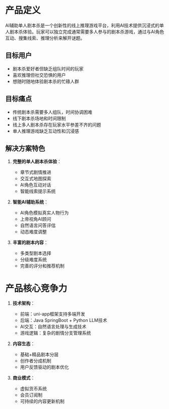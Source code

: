 # 产品定义

AI辅助单人剧本杀是一个创新性的线上推理游戏平台，利用AI技术提供沉浸式的单人剧本杀体验。玩家可以独立完成通常需要多人参与的剧本杀游戏，通过与AI角色互动、搜集线索、推理分析来解开谜题。

## 目标用户

- 剧本杀爱好者但缺乏组队时间的玩家
- 喜欢推理但社交恐惧的用户
- 想随时随地体验剧本杀的忙碌人群

## 目标痛点

- 传统剧本杀需要多人组队，时间协调困难
- 线下剧本杀场地和时间限制
- 线上多人剧本杀存在玩家水平参差不齐的问题
- 单人推理游戏缺乏互动性和沉浸感

## 解决方案特色

1. **完整的单人剧本杀体验**：
   - 章节式剧情推进
   - 交互式地图探索
   - AI角色互动对话
   - 智能线索提示系统

2. **智能AI辅助系统**：
   - AI角色模拟真实人物行为
   - 上帝视角AI顾问
   - 自然语言问答评估
   - 动态难度调整

3. **丰富的剧本内容**：
   - 多类型剧本选择
   - 分级难度系统
   - 完善的评分和推荐机制

# 产品核心竞争力

1. **技术架构**：
   - 前端：uni-app框架支持多端开发
   - 后端：Java SpringBoot + Python LLM技术
   - AI交互：自然语言处理与生成技术
   - 游戏逻辑：复杂的剧情分支管理系统

2. **内容生态**：
   - 基础+精品剧本分层
   - 创作者分成机制
   - 用户反馈驱动的剧本优化

3. **商业模式**：
   - 虚拟货币系统
   - 会员订阅制
   - 可持续的内容更新机制
